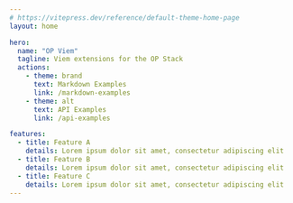 ```yaml
---
# https://vitepress.dev/reference/default-theme-home-page
layout: home

hero:
  name: "OP Viem"
  tagline: Viem extensions for the OP Stack
  actions:
    - theme: brand
      text: Markdown Examples
      link: /markdown-examples
    - theme: alt
      text: API Examples
      link: /api-examples

features:
  - title: Feature A
    details: Lorem ipsum dolor sit amet, consectetur adipiscing elit
  - title: Feature B
    details: Lorem ipsum dolor sit amet, consectetur adipiscing elit
  - title: Feature C
    details: Lorem ipsum dolor sit amet, consectetur adipiscing elit
---
```

